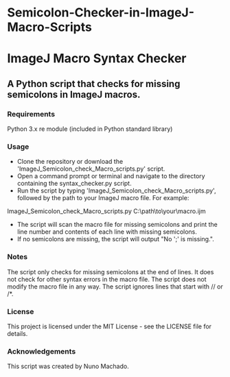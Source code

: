 # Semicolon-Checker-in-ImageJ-Macro-Scripts

# ImageJ Macro Syntax Checker
## A Python script that checks for missing semicolons in ImageJ macros.

### Requirements
Python 3.x
re module (included in Python standard library)

### Usage
- Clone the repository or download the 'ImageJ_Semicolon_check_Macro_scripts.py' script.
- Open a command prompt or terminal and navigate to the directory containing the syntax_checker.py script.
- Run the script by typing 'ImageJ_Semicolon_check_Macro_scripts.py', followed by the path to your ImageJ macro file. For example:

ImageJ_Semicolon_check_Macro_scripts.py C:\path\to\your\macro.ijm

- The script will scan the macro file for missing semicolons and print the line number and contents of each line with missing semicolons.
- If no semicolons are missing, the script will output "No ';' is missing.".

### Notes
The script only checks for missing semicolons at the end of lines. It does not check for other syntax errors in the macro file.
The script does not modify the macro file in any way.
The script ignores lines that start with // or /*.

### License
This project is licensed under the MIT License - see the LICENSE file for details.

### Acknowledgements
This script was created by Nuno Machado.
